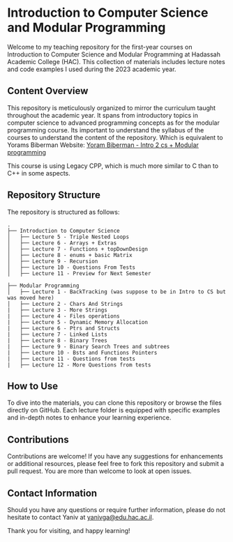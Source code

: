# Introduction to Computer Science and Modular Programming

Welcome to my teaching repository for the first-year courses on Introduction to Computer Science and Modular Programming at Hadassah Academic College (HAC). This collection of materials includes lecture notes and code examples I used during the 2023 academic year.

## Content Overview

This repository is meticulously organized to mirror the curriculum taught throughout the academic year. It spans from introductory topics in computer science to advanced programming concepts as for the modular programming course.
Its important to understand the syllabus of the courses to understand the content of the repository.
Which is equivalent to Yorams Biberman Website: [Yoram Biberman - Intro 2 cs + Modular programming](https://sites.google.com/view/yoramb-intro2cs/home)

This course is using Legacy CPP, which is much more similar to C than to C++ in some aspects.


## Repository Structure

The repository is structured as follows:

```plaintext
.
├── Introduction to Computer Science
│   ├── Lecture 5 - Triple Nested Loops
│   ├── Lecture 6 - Arrays + Extras
│   ├── Lecture 7 - Functions + topDownDesign
│   ├── Lecture 8 - enums + basic Matrix
│   ├── Lecture 9 - Recursion
│   ├── Lecture 10 - Questions From Tests
│   ├── Lecture 11 - Preview for Next Semester

├── Modular Programming
│   ├── Lecture 1 - BackTracking (was suppose to be in Intro to CS but was moved here)
│   ├── Lecture 2 - Chars And Strings
|   ├── Lecture 3 - More Strings
|   ├── Lecture 4 - Files operations
|   ├── Lecture 5 - Dynamic Memory Allocation
|   ├── Lecture 6 - Ptrs and Structs
|   ├── Lecture 7 - Linked Lists
|   ├── Lecture 8 - Binary Trees
|   ├── Lecture 9 - Binary Search Trees and subtrees
|   ├── Lecture 10 - Bsts and Functions Pointers
|   ├── Lecture 11 - Questions from tests
|   ├── Lecture 12 - More Questions from tests
```


## How to Use

To dive into the materials, you can clone this repository or browse the files directly on GitHub. Each lecture folder is equipped with specific examples and in-depth notes to enhance your learning experience.

## Contributions

Contributions are welcome! If you have any suggestions for enhancements or additional resources, please feel free to fork this repository and submit a pull request.
You are more than welcome to look at open issues.

## Contact Information

Should you have any questions or require further information, please do not hesitate to contact Yaniv at yanivga@edu.hac.ac.il.

Thank you for visiting, and happy learning!
